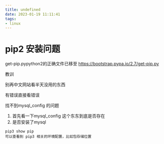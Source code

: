 ```yaml
---
title: undefined
date: 2023-01-19 11:11:41
tags:
- linux
---
```


# pip2 安装问题

get-pip.pypython2的正确文件已移至 https://bootstrap.pypa.io/2.7/get-pip.py

教训

别再中文网站看半天没用的东西

有错误直接看错误

找不到mysql_config 的问题

1. 首先看一下mysql_config 这个东东到底是否存在
2. 是否安装了mysql

```shell
pip3 show pip 
可以查看到 pip3 相关的环境配置，比如包存储位置
```


